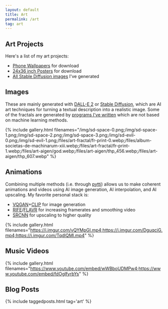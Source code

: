```yaml
---
layout: default
title: Art
permalink: /art
tag: art
---
```


## Art Projects

Here's a list of my art projects:

  * [Phone Wallpapers](/art/phone-wallpapers) for download
  * [24x36 inch Posters](/art/posters-24x36) for download
  * [All Stable Diffusion images](/art/all-stable-diffusion) I've generated

## Images

These are mainly generated with [DALL-E 2](/dalle2) or [Stable Diffusion](/stable-diffusion), which are AI art techniques for turning a textual description into a realistic image. Some of the fractals are generated by [programs I've written](https://simplesummit.github.io/blog/fractalexplorer) which are not based on machine learning methods.

{% include gallery.html filenames="/img/sd-space-0.png;/img/sd-space-1.png;/img/sd-space-2.png;/img/sd-space-3.png;/img/sd-evil-0.png;/img/sd-evil-1.png;/files/art-fractal/fr-print-0.webp;/files/album-societas-de-machinarum-xiii.webp;/files/art-fractal/fr-print-1.webp;/files/art-aigen/god.webp;/files/art-aigen/thp_456.webp;/files/art-aigen/thp_607.webp" %}

## Animations

Combining multiple methods (i.e. through [pytti](https://pytti-tools.github.io/pytti-book/intro.html)) allows us to make coherent animations and videos using AI image generation, AI interpolation, and AI upscaling. My favorite personal stack is:

  * [VQGAN](https://compvis.github.io/taming-transformers/)+[CLIP](https://openai.com/blog/clip/) for image generation
  * [RIFE](https://github.com/megvii-research/ECCV2022-RIFE)/[FLAVR](https://tarun005.github.io/FLAVR/) for increasing framerates and smoothing video
  * [SRCNN](https://github.com/kunal-visoulia/Image-Restoration-using-SRCNN) for upscaling to higher quality

{% include gallery.html filenames="https://i.imgur.com/vQYMpGI.mp4;https://i.imgur.com/DguqciG.mp4;https://i.imgur.com/TqdlQMl.mp4" %}

## Music Videos

{% include gallery.html filenames="https://www.youtube.com/embed/wWBboUDMPw4;https://www.youtube.com/embed/fdOgIfyrbYs" %}

## Blog Posts

<div markdown="0">
  {% include taggedposts.html tag='art' %}
</div>

